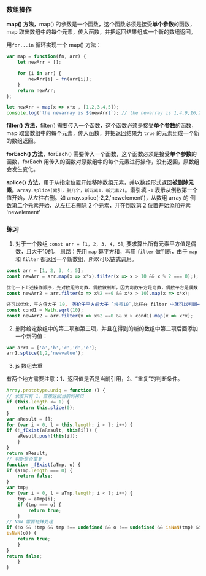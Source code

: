 ### 数组操作

**map() 方法**，map() 的参数是一个函数，这个函数必须是接受**单个参数**的函数，map 取出数组中的每个元素，传入函数，并把返回结果组成一个新的数组返回。

用`for...in` 循环实现一个 map() 方法：
```javascript
var map = function(fn, arr) {
    let newArr = [];

    for (i in arr) {
        newArr[i] = fn(arr[i]);
    }
    return newArr;
};

let newArr = map(x => x*x , [1,2,3,4,5]);
console.log(`the newarray is ${newArr}`); // the newarray is 1,4,9,16,25
```

**filter() 方法**，filter() 需要传入一个函数，这个函数必须是接受**单个参数**的函数，map 取出数组中的每个元素，传入函数，并把返回结果为 `true` 的元素组成一个新的数组返回。

**forEach() 方法**，forEach() 需要传入一个函数，这个函数必须是接受**单个参数**的函数，forEach 用传入的函数对原数组中的每个元素进行操作，没有返回，原数组会发生变化。

**splice() 方法**，用于从指定位置开始移除数组元素，并以数组形式返回**被删除元素**。`array.splice(索引，删几个，新元素1，新元素2)`。索引填 `-1` 表示从倒数第一个值开始，从左往右删。如
array.splice(-2,2,'newelement')，从数组 array 的 倒数第二个元素开始，从左往右删除 2 个元素，并在倒数第 2 位置开始添加元素 'newelement'


### 练习
1. 对于一个数组 `const arr = [1, 2, 3, 4, 5]`, 要求算出所有元素平方值是偶数，且大于10的。
思路：先用 `map` 算平方和，再用 `filter` 做判断，由于 `map` 和  `filter` 都返回一个新数组，所以可以链式调用。
```javascript
const arr = [1, 2, 3, 4, 5];
const newArr = arr.map(x => x*x).filter(x => x > 10 && x % 2 === 0););

优化一下上述操作顺序，先对数组的奇数、偶数做判断，因为奇数平方是奇数，偶数平方是偶数；再过滤大于 10 的数，最后再计算平方和并返回。
const newArr2 = arr.filter(x => x%2 ==0 && x*x > 10).map(x => x*x);

还可以优化，平方值大于 10， 等价于平方前大于 `根号10`,这样在 filter 中就可以判断一个常量，不用计算 `x*x`。
const cond1 = Math.sqrt(10);
const newArr2 = arr.filter(x => x%2 ==0 && x > cond1).map(x => x*x);

```

2. 删除给定数组中的第二项和第三项，并且在得到的新的数组中第二项后面添加一个新的值：
```javascript
var arr1 = ['a','b','c','d','e'];
arr1.splice(1,2,'newvalue');
```


3. js 数组去重


有两个地方需要注意：1、返回值是否是当前引用，2、“重复”的判断条件。 
```javascript
Array.prototype.uniq = function () {
// 长度只有 1，直接返回当前的拷贝
if (this.length <= 1) {
	return this.slice(0); 
}
var aResult = [];
for (var i = 0, l = this.length; i < l; i++) {
if (!_fExist(aResult, this[i])) {
	aResult.push(this[i]); 
	}
}
return aResult;
// 判断是否重复
function _fExist(aTmp, o) {
if (aTmp.length === 0) {
	return false;
}
var tmp; 
for (var i = 0, l = aTmp.length; i < l; i++) {
	tmp = aTmp[i];
	if (tmp === o) {
		return true;
	}
// NaN 需要特殊处理
if (!o && !tmp && tmp !== undefined && o !== undefined && isNaN(tmp) &&
isNaN(o)) {
	return true;
	}
}
return false;
	}
}
```
